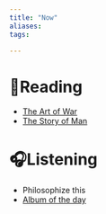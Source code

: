 ```yaml
---
title: "Now"
aliases: 
tags: 

---
```


# 📖Reading
- [The Art of War](notes/the-art-of-war.md)
- [The Story of Man](notes/the-story-of-man.md)

# 🎧Listening
- Philosophize this
- [Album of the day](1001albumsgenerator.com)